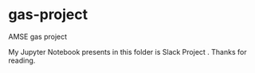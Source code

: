 # gas-project
AMSE gas project 

My Jupyter Notebook presents in this folder is Slack Project .
Thanks for reading.
